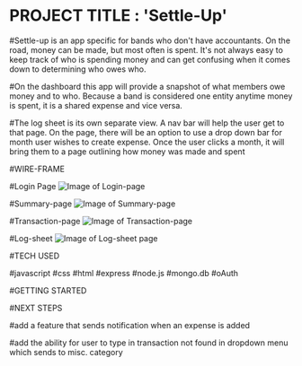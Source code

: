 # PROJECT TITLE : 'Settle-Up'

#Settle-up is an app specific for bands who don't have accountants. On the road, money can be made, but most often is spent. It's not always easy to keep track of who is spending money and can get confusing when it comes down to determining who owes who.

#On the dashboard this app will provide a snapshot of what members owe money and to who. Because a band is considered one entity anytime money is spent, it is a shared expense and vice versa.

#The log sheet is its own separate view. A nav bar will help the user get to that page. On the page, there will be an option to use a drop down bar for month user wishes to create expense. Once the user clicks a month, it will bring them to a page outlining how money was made and spent

#WIRE-FRAME

#Login Page
![Image of Login-page](https://github.com/jrodriguez082046/settle-up/blob/master/assets/Login-page.png)

#Summary-page
![Image of Summary-page](https://github.com/jrodriguez082046/settle-up/blob/master/assets/Summary-page.png)

#Transaction-page
![Image of Transaction-page](https://github.com/jrodriguez082046/settle-up/blob/master/assets/Transaction-page.png)

#Log-sheet
![Image of Log-sheet page](https://github.com/jrodriguez082046/settle-up/blob/master/assets/Log-sheet.png)

#TECH USED

#javascript
#css
#html
#express
#node.js
#mongo.db
#oAuth

#GETTING STARTED

#NEXT STEPS

#add a feature that sends notification when an expense is added

#add the ability for user to type in transaction not found in dropdown menu which sends to misc. category
